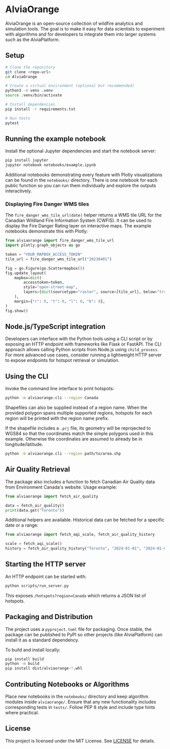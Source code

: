 # AlviaOrange

AlviaOrange is an open-source collection of wildfire analytics and simulation tools.
The goal is to make it easy for data scientists to experiment with algorithms and
for developers to integrate them into larger systems such as the AlviaPlatform.

## Setup

```bash
# Clone the repository
git clone <repo-url>
cd AlviaOrange

# Create a virtual environment (optional but recommended)
python3 -m venv .venv
source .venv/bin/activate

# Install dependencies
pip install -r requirements.txt

# Run tests
pytest
```

## Running the example notebook

Install the optional Jupyter dependencies and start the notebook server:

```bash
pip install jupyter
jupyter notebook notebooks/example.ipynb
```

Additional notebooks demonstrating every feature with Plotly visualizations can
be found in the `notebooks/` directory. There is one notebook for each public
function so you can run them individually and explore the outputs
interactively.

### Displaying Fire Danger WMS tiles

The `fire_danger_wms_tile_url(date)` helper returns a WMS tile URL for the
Canadian Wildland Fire Information System (CWFIS). It can be used to display the
Fire Danger Rating layer on interactive maps. The example notebooks demonstrate
this with Plotly:

```python
from alviaorange import fire_danger_wms_tile_url
import plotly.graph_objects as go

token = "YOUR_MAPBOX_ACCESS_TOKEN"
tile_url = fire_danger_wms_tile_url("20230401")

fig = go.Figure(go.Scattermapbox())
fig.update_layout(
    mapbox=dict(
        accesstoken=token,
        style="open-street-map",
        layers=[dict(sourcetype="raster", source=[tile_url], below="traces")],
    ),
    margin={"r": 0, "t": 0, "l": 0, "b": 0},
)
fig.show()
```

## Node.js/TypeScript integration

Developers can interface with the Python tools using a CLI script or by exposing an
HTTP endpoint with frameworks like Flask or FastAPI. The CLI approach allows calling
Python scripts from Node.js using `child_process`. For more advanced use cases,
consider running a lightweight HTTP server to expose endpoints for hotspot
retrieval or simulation.

## Using the CLI

Invoke the command line interface to print hotspots:

```bash
python -m alviaorange.cli --region Canada
```

Shapefiles can also be supplied instead of a region name. When the provided
polygon spans multiple supported regions, hotspots for each region will be
printed with the region name prefix.

If the shapefile includes a `.prj` file, its geometry will be reprojected to
WGS84 so that the coordinates match the simple polygons used in this example.
Otherwise the coordinates are assumed to already be in longitude/latitude.

```bash
python -m alviaorange.cli --region path/to/area.shp
```

## Air Quality Retrieval

The package also includes a function to fetch Canadian Air Quality data from
Environment Canada's website. Usage example:

```python
from alviaorange import fetch_air_quality

data = fetch_air_quality()
print(data.get("Toronto"))
```

Additional helpers are available. Historical data can be fetched for a
specific date or a range:

```python
from alviaorange import fetch_aqi_scale, fetch_air_quality_history

scale = fetch_aqi_scale()
history = fetch_air_quality_history("Toronto", "2024-01-01", "2024-01-02")
```

## Starting the HTTP server

An HTTP endpoint can be started with:

```bash
python scripts/run_server.py
```

This exposes `/hotspots?region=Canada` which returns a JSON list of hotspots.

## Packaging and Distribution

The project uses a `pyproject.toml` file for packaging. Once stable, the package can
be published to PyPI so other projects (like AlviaPlatform) can install it as a
standard dependency.

To build and install locally:

```bash
pip install build
python -m build
pip install dist/alviaorange-*.whl
```

## Contributing Notebooks or Algorithms

Place new notebooks in the `notebooks/` directory and keep algorithm modules inside
`alviaorange/`. Ensure that any new functionality includes corresponding tests in
`tests/`. Follow PEP 8 style and include type hints where practical.

## License

This project is licensed under the MIT License. See [LICENSE](LICENSE) for details.
